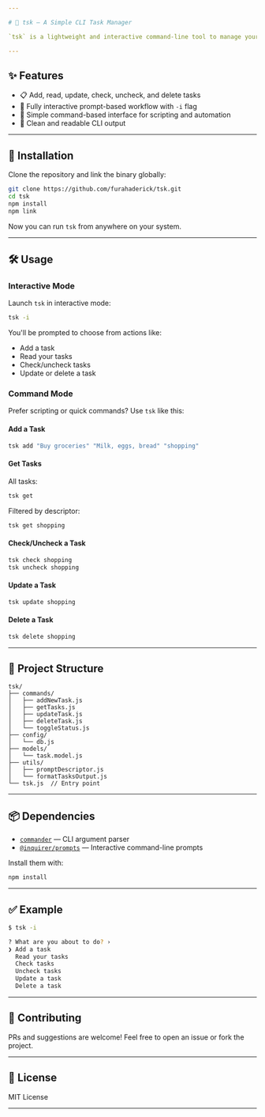 ```yaml
---

# 📝 tsk — A Simple CLI Task Manager

`tsk` is a lightweight and interactive command-line tool to manage your daily tasks with ease. It supports both interactive and command-based modes so you can use it your way.

---
```


## ✨ Features

-  📋 Add, read, update, check, uncheck, and delete tasks
-  💬 Fully interactive prompt-based workflow with `-i` flag
-  🧠 Simple command-based interface for scripting and automation
-  🧹 Clean and readable CLI output

---

## 🚀 Installation

Clone the repository and link the binary globally:

```bash
git clone https://github.com/furahaderick/tsk.git
cd tsk
npm install
npm link
```

Now you can run `tsk` from anywhere on your system.

---

## 🛠️ Usage

### Interactive Mode

Launch `tsk` in interactive mode:

```bash
tsk -i
```

You'll be prompted to choose from actions like:

-  Add a task
-  Read your tasks
-  Check/uncheck tasks
-  Update or delete a task

### Command Mode

Prefer scripting or quick commands? Use `tsk` like this:

#### Add a Task

```bash
tsk add "Buy groceries" "Milk, eggs, bread" "shopping"
```

#### Get Tasks

All tasks:

```bash
tsk get
```

Filtered by descriptor:

```bash
tsk get shopping
```

#### Check/Uncheck a Task

```bash
tsk check shopping
tsk uncheck shopping
```

#### Update a Task

```bash
tsk update shopping
```

#### Delete a Task

```bash
tsk delete shopping
```

---

## 📁 Project Structure

```plaintext
tsk/
├── commands/
│   ├── addNewTask.js
│   ├── getTasks.js
│   ├── updateTask.js
│   ├── deleteTask.js
│   └── toggleStatus.js
├── config/
│   └── db.js
├── models/
│   └── task.model.js
├── utils/
│   ├── promptDescriptor.js
│   └── formatTasksOutput.js
└── tsk.js  // Entry point
```

---

## 📦 Dependencies

-  [`commander`](https://www.npmjs.com/package/commander) — CLI argument parser
-  [`@inquirer/prompts`](https://www.npmjs.com/package/@inquirer/prompts) — Interactive command-line prompts

Install them with:

```bash
npm install
```

---

## ✅ Example

```bash
$ tsk -i

? What are you about to do? ›
❯ Add a task
  Read your tasks
  Check tasks
  Uncheck tasks
  Update a task
  Delete a task
```

---

## 🙌 Contributing

PRs and suggestions are welcome! Feel free to open an issue or fork the project.

---

## 📄 License

MIT License

---

